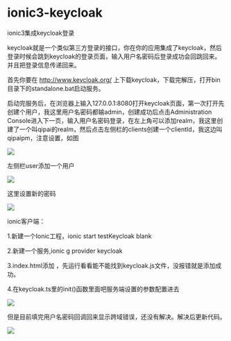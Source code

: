 # ionic3-keycloak
ionic3集成keycloak登录


keycloak就是一个类似第三方登录的接口，你在你的应用集成了keycloak，然后登录时候会跳到keycloak的登录页面，输入用户名密码后登录成功会回跳回来。并且把登录信息传递回来。

首先你要在   http://www.keycloak.org/   上下载keycloak，下载完解压，打开bin目录下的standalone.bat启动服务。

启动完服务后，在浏览器上输入127.0.0.1:8080打开keycloak页面，第一次打开先创建个用户，我这里用户名密码都输admin，创建成功后点击Administration Console进入下一页，输入用户名密码登录，在左上角可以添加realm，我这里创建了一个叫qipai的realm，然后点击左侧栏的clients创建一个clientId，我这边叫qipaipm，注意设置，如图

![](http://upload-images.jianshu.io/upload_images/2587882-42983664f6c0264b.png?imageMogr2/auto-orient/strip%7CimageView2/2/w/1240)

左侧栏user添加一个用户

![](http://upload-images.jianshu.io/upload_images/2587882-c923760d45d608cc.png?imageMogr2/auto-orient/strip%7CimageView2/2/w/1240)

这里设置新的密码

![](http://upload-images.jianshu.io/upload_images/2587882-f847caaaa29d7d96.png?imageMogr2/auto-orient/strip%7CimageView2/2/w/1240)

ionic客户端：

1.新建一个Ionic工程，ionic start testKeycloak blank

2.新建一个服务,ionic g provider keycloak

3.index.html添加   <script src="http://127.0.0.1:8080/auth/js/keycloak.js"></script>   ，先运行看看能不能找到keycloak.js文件，没报错就是添加成功。

4.在keycloak.ts里的init()函数里面吧服务端设置的参数配置进去



![](http://upload-images.jianshu.io/upload_images/2587882-efcbdecf98ebf4dd.png?imageMogr2/auto-orient/strip%7CimageView2/2/w/1240)

但是目前填完用户名密码回调回来显示跨域错误，还没有解决。解决后更新代码。

![](http://upload-images.jianshu.io/upload_images/2587882-50bb8cf310cec334.png?imageMogr2/auto-orient/strip%7CimageView2/2/w/1240)

